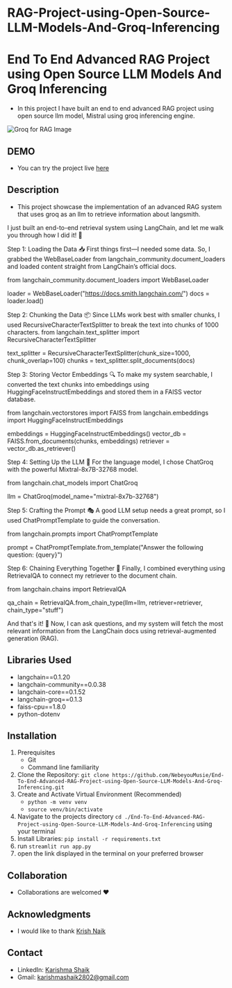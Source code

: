 # RAG-Project-using-Open-Source-LLM-Models-And-Groq-Inferencing

# End To End Advanced RAG Project using Open Source LLM Models And Groq Inferencing
 - In this project I have built an end to end advanced RAG project using open source llm model, Mistral using groq inferencing engine.

![Groq for RAG Image]((https://github.com/user-attachments/assets/eab8237b-3cee-407a-a842-009dfe8e79a4))

## DEMO
 - You can try the project live [here](https://8510-01hwj8ynshjz7spkr595x77ec2.cloudspaces.litng.ai/)

## Description
- This project showcase the implementation of an advanced RAG system that uses groq as an llm to retrieve information about langsmith.

I just built an end-to-end retrieval system using LangChain, and let me walk you through how I did it! 🚀

Step 1: Loading the Data 📥
First things first—I needed some data. So, I grabbed the WebBaseLoader from langchain_community.document_loaders and loaded content straight from LangChain’s official docs.

from langchain_community.document_loaders import WebBaseLoader

loader = WebBaseLoader("https://docs.smith.langchain.com/")
docs = loader.load()

Step 2: Chunking the Data 📦
Since LLMs work best with smaller chunks, I used RecursiveCharacterTextSplitter to break the text into chunks of 1000 characters.
from langchain.text_splitter import RecursiveCharacterTextSplitter

text_splitter = RecursiveCharacterTextSplitter(chunk_size=1000, chunk_overlap=100)
chunks = text_splitter.split_documents(docs)

Step 3: Storing Vector Embeddings 🔍
To make my system searchable, I converted the text chunks into embeddings using HuggingFaceInstructEmbeddings and stored them in a FAISS vector database.

from langchain.vectorstores import FAISS
from langchain.embeddings import HuggingFaceInstructEmbeddings

embeddings = HuggingFaceInstructEmbeddings()
vector_db = FAISS.from_documents(chunks, embeddings)
retriever = vector_db.as_retriever()


Step 4: Setting Up the LLM 🤖
For the language model, I chose ChatGroq with the powerful Mixtral-8x7B-32768 model.

from langchain.chat_models import ChatGroq

llm = ChatGroq(model_name="mixtral-8x7b-32768")


Step 5: Crafting the Prompt 🎭
A good LLM setup needs a great prompt, so I used ChatPromptTemplate to guide the conversation.

from langchain.prompts import ChatPromptTemplate

prompt = ChatPromptTemplate.from_template("Answer the following question: {query}")


Step 6: Chaining Everything Together 🔗
Finally, I combined everything using RetrievalQA to connect my retriever to the document chain.

from langchain.chains import RetrievalQA

qa_chain = RetrievalQA.from_chain_type(llm=llm, retriever=retriever, chain_type="stuff")

And that's it! 🎉 Now, I can ask questions, and my system will fetch the most relevant information from the LangChain docs using retrieval-augmented generation (RAG).

## Libraries Used
 - langchain==0.1.20
 - langchain-community==0.0.38
 - langchain-core==0.1.52
 - langchain-groq==0.1.3
 - faiss-cpu==1.8.0
 - python-dotenv

## Installation
 1. Prerequisites
    - Git
    - Command line familiarity
 2. Clone the Repository: `git clone https://github.com/NebeyouMusie/End-To-End-Advanced-RAG-Project-using-Open-Source-LLM-Models-And-Groq-Inferencing.git`
 3. Create and Activate Virtual Environment (Recommended)
    - `python -m venv venv`
    - `source venv/bin/activate`
 4. Navigate to the projects directory `cd ./End-To-End-Advanced-RAG-Project-using-Open-Source-LLM-Models-And-Groq-Inferencing` using your terminal
 5. Install Libraries: `pip install -r requirements.txt`
 6. run `streamlit run app.py`
 7. open the link displayed in the terminal on your preferred browser

## Collaboration
- Collaborations are welcomed ❤️

## Acknowledgments
 - I would like to thank [Krish Naik](https://www.youtube.com/@krishnaik06)
   
## Contact
 - LinkedIn: [Karishma Shaik](https:(https://www.linkedin.com/in/shaik-karishma2004/))
 - Gmail: karishmashaik2802@gmail.com

